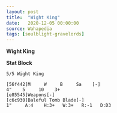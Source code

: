```yaml
---
layout: post
title:  "Wight King"
date:   2020-12-05 00:00:00
source: Wahapedia
tags: [soulblight-gravelords]
---
```


**Wight King**

**Stat Block**
```
5/5 Wight King
```

```
[56f442]M     W     B     Sa    [-]
4"    5     10    3+    
[e85545]Weapons[-]
[c6c930]Baleful Tomb Blade[-]
1"     A:4    H:3+   W:3+   R:-1   D:D3  
```
    